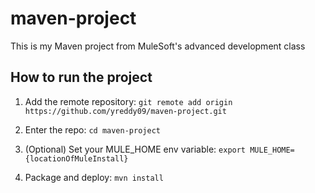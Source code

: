 # maven-project

This is my Maven project from MuleSoft's advanced development class

## How to run the project

1. Add the remote repository: `git remote add origin https://github.com/yreddy09/maven-project.git`

2. Enter the repo: `cd maven-project`

3. (Optional) Set your MULE_HOME env variable: `export MULE_HOME={locationOfMuleInstall}`

4. Package and deploy: `mvn install`

